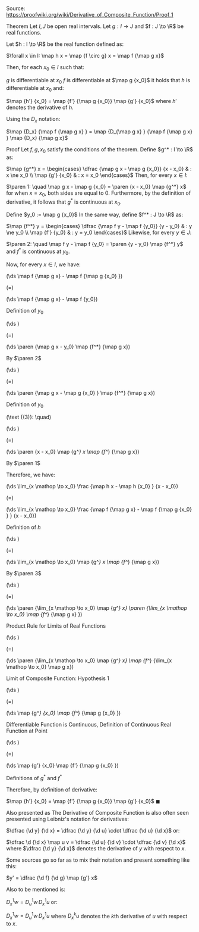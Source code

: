 # 

Source: https://proofwiki.org/wiki/Derivative_of_Composite_Function/Proof_1

Theorem
Let $I, J$ be open real intervals.
Let $g : I \to J$ and $f : J \to \R$ be real functions.

Let $h : I \to \R$ be the real function defined as:

$\forall x \in I: \map h x = \map {f \circ g} x = \map f {\map g x}$

Then, for each $x_0 \in I$ such that:

$g$ is differentiable at $x_0$
$f$ is differentiable at $\map g {x_0}$
it holds that $h$ is differentiable at $x_0$ and:

$\map {h'} {x_0} = \map {f'} {\map g {x_0}} \map {g'} {x_0}$
where $h'$ denotes the derivative of $h$.

Using the $D_x$ notation:

$\map {D_x} {\map f {\map g x} } = \map {D_{\map g x} } {\map f {\map g x} } \map {D_x} {\map g x}$


Proof
Let $f, g, x_0$ satisfy the conditions of the theorem.
Define $g^* : I \to \R$ as:

$\map {g^*} x = \begin{cases} \dfrac {\map g x - \map g {x_0}} {x - x_0} & : x \ne x_0 \\ \map {g'} {x_0} & : x = x_0 \end{cases}$
Then, for every $x \in I$:

$\paren 1: \quad \map g x - \map g {x_0} = \paren {x - x_0} \map {g^*} x$
for when $x = x_0$, both sides are equal to $0$.
Furthermore, by the definition of derivative, it follows that $g^*$ is continuous at $x_0$.

Define $y_0 := \map g {x_0}$
In the same way, define $f^* : J \to \R$ as:

$\map {f^*} y = \begin{cases} \dfrac {\map f y - \map f {y_0}} {y - y_0} & : y \ne y_0 \\ \map {f'} {y_0} & : y = y_0 \end{cases}$
Likewise, for every $y \in J$:

$\paren 2: \quad \map f y - \map f {y_0} = \paren {y - y_0} \map {f^*} y$
and $f^*$ is continuous at $y_0$.

Now, for every $x \in I$, we have:














\(\ds \map f {\map g x} - \map f {\map g {x_0} }\)

\(=\)







\(\ds \map f {\map g x} - \map f {y_0}\)





Definition of $y_0$














\(\ds \)

\(=\)







\(\ds \paren {\map g x - y_0} \map {f^*} {\map g x}\)





By $\paren 2$














\(\ds \)

\(=\)







\(\ds \paren {\map g x - \map g {x_0} } \map {f^*} {\map g x}\)





Definition of $y_0$




\(\text {(3)}: \quad\)









\(\ds \)

\(=\)







\(\ds \paren {x - x_0} \map {g^*} x \map {f^*} {\map g x}\)





By $\paren 1$



Therefore, we have:














\(\ds \lim_{x \mathop \to x_0} \frac {\map h x - \map h {x_0} } {x - x_0}\)

\(=\)







\(\ds \lim_{x \mathop \to x_0} \frac {\map f {\map g x} - \map f {\map g {x_0} } } {x - x_0}\)





Definition of $h$














\(\ds \)

\(=\)







\(\ds \lim_{x \mathop \to x_0} \map {g^*} x \map {f^*} {\map g x}\)





By $\paren 3$














\(\ds \)

\(=\)







\(\ds \paren {\lim_{x \mathop \to x_0} \map {g^*} x} \paren {\lim_{x \mathop \to x_0} \map {f^*} {\map g x} }\)





Product Rule for Limits of Real Functions














\(\ds \)

\(=\)







\(\ds \paren {\lim_{x \mathop \to x_0} \map {g^*} x} \map {f^*} {\lim_{x \mathop \to x_0} \map g x}\)





Limit of Composite Function: Hypothesis 1














\(\ds \)

\(=\)







\(\ds \map {g^*} {x_0} \map {f^*} {\map g {x_0} }\)





Differentiable Function is Continuous, Definition of Continuous Real Function at Point














\(\ds \)

\(=\)







\(\ds \map {g'} {x_0} \map {f'} {\map g {x_0} }\)





Definitions of $g^*$ and $f^*$



Therefore, by definition of derivative:

$\map {h'} {x_0} = \map {f'} {\map g {x_0}} \map {g'} {x_0}$
$\blacksquare$


Also presented as
The Derivative of Composite Function is also often seen presented using Leibniz's notation for derivatives: 

$\dfrac {\d y} {\d x} = \dfrac {\d y} {\d u} \cdot \dfrac {\d u} {\d x}$
or:

$\dfrac \d {\d x} \map u v = \dfrac {\d u} {\d v} \cdot \dfrac {\d v} {\d x}$
where $\dfrac {\d y} {\d x}$ denotes the derivative of $y$ with respect to $x$.

Some sources go so far as to mix their notation and present something like this:

$y' = \dfrac {\d f} {\d g} \map {g'} x$

Also to be mentioned is:

$D_x^1 w = D_u^1 w \, D_x^1 u$
or:

${D_x}^1 w = {D_u}^1 w \, {D_x}^1 u$
where ${D_x}^k u$ denotes the $k$th derivative of $u$ with respect to $x$.





